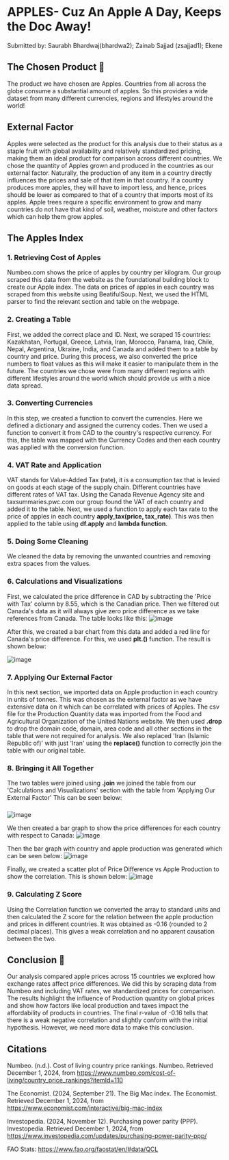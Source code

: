 # APPLES- Cuz An Apple A Day, Keeps the Doc Away!
Submitted by: Saurabh Bhardwaj(bhardwa2); Zainab Sajjad (zsajjad1); Ekene

## The Chosen Product 🍎
The product we have chosen are Apples. Countries from all across the globe consume a substantial amount of apples. So this provides a wide dataset from many different currencies, regions and lifestyles around the world! 


## External Factor

Apples were selected as the product for this analysis due to their status as a staple fruit with global availability and relatively standardized pricing, making them an ideal product for comparison across different countries. We chose the quantity of Apples grown and produced in the countries as our external factor. Naturally, the production of any item in a country directly influences the prices and sale of that item in that country. If a country produces more apples, they will have to import less, and hence, prices should be lower as compared to that of a country that imports most of its apples. Apple trees require a specific environment to grow and many countries do not have that kind of soil, weather, moisture and other factors which can help them grow apples.


## The Apples Index

### 1. Retrieving Cost of Apples
Numbeo.com shows the price of apples by country per kilogram. Our group scraped this data from the website as the foundational building block to create our Apple index. The data on prices of apples in each country was scraped from this website using BeatifulSoup. Next, we used the HTML parser to find the relevant section and table on the webpage. 

### 2. Creating a Table
First, we added the correct place and ID. Next, we scraped 15 countries: Kazakhstan, Portugal, Greece, Latvia, Iran, Morocco, Panama, Iraq, Chile, Nepal, Argentina, Ukraine, India, and Canada and added them to a table by country and price. During this process, we also converted the price numbers to float values as this will make it easier to manipulate them in the future. The countries we chose were from many different regions with different lifestyles around the world which should provide us with a nice data spread.

### 3. Converting Currencies
In this step, we created a function to convert the currencies. Here we defined a dictionary and assigned the currency codes. Then we used a function to convert it from CAD to the country's respective currency. For this, the table was mapped with the Currency Codes and then each country was applied with the conversion function.

### 4. VAT Rate and Application
VAT stands for Value-Added Tax (rate), it is a consumption tax that is levied on goods at each stage of the supply chain. Different countries have different rates of VAT tax. Using the Canada Revenue Agency site and taxsummaries.pwc.com our group found the VAT of each country and added it to the table. Next, we used a function to apply each tax rate to the price of apples in each country **apply_tax(price, tax_rate)**. This was then applied to the table using **df.apply** and **lambda function**.

### 5. Doing Some Cleaning
We cleaned the data by removing the unwanted countries and removing extra spaces from the values.

### 6. Calculations and Visualizations
First, we calculated the price difference in CAD by subtracting the 'Price with Tax' column by 8.55, which is the Canadian price. Then we filtered out Canada's data as it will always give zero price difference as we take references from Canada. The table looks like this:
![image](https://github.com/user-attachments/assets/47f9e6fb-9d34-43ec-8d25-395d9fd87765)


After this, we created a bar chart from this data and added a red line for Canada's price difference. For this, we used **plt.()** function. The result is shown below:

![image](https://github.com/user-attachments/assets/bea91f0f-beab-432e-8cf9-7bb33ddc1bce)

### 7. Applying Our External Factor
In this next section, we imported data on Apple production in each country in units of tonnes. This was chosen as the external factor as we have extensive data on it which can be correlated with prices of Apples. The csv file for the Production Quantity data was imported from the Food and Agricultural Organization of the United Nations website.  We then used **.drop** to drop the domain code, domain, area code and all other sections in the table that were not required for analysis. We also replaced 'Iran (Islamic Republic of)' with just 'Iran' using the **replace()** function to correctly join the table with our original table.

### 8. Bringing it All Together
The two tables were joined using **.join** we joined the table from our 'Calculations and Visualizations' section with the table from 'Applying Our External Factor' This can be seen below:
###
![image](https://github.com/user-attachments/assets/1110091e-fede-47cb-9e4b-a18fc986be35)


We then created a bar graph to show the price differences for each country with respect to Canada:
![image](https://github.com/user-attachments/assets/bc5c5456-92ed-4936-8206-6aa42034f0f5)


Then the bar graph with country and apple production was generated which can be seen below:
![image](https://github.com/user-attachments/assets/e323401e-469f-4eee-b3ec-b9fc48e73f0b)

Finally, we created a scatter plot of Price Difference vs Apple Production to show the correlation. This is shown below:
![image](https://github.com/user-attachments/assets/81877f84-72aa-4a28-acc5-b85d2c6c7b94)

### 9. Calculating Z Score
Using the Correlation function we converted the array to standard units and then calculated the Z score for the relation between the apple production and prices in different countries. It was obtained as -0.16 (rounded to 2 decimal places). This gives a weak correlation and no apparent causation between the two.


## Conclusion 🍎
Our analysis compared apple prices across 15 countries we explored how exchange rates affect price differences. We did this by scraping data from Numbeo and including VAT rates, we standardized prices for comparison. The results highlight the influence of Production quantity on global prices and show how factors like local production and taxes impact the affordability of products in countries. The final r-value of -0.16 tells that there is a weak negative correlation and slightly conform with the initial hypothesis. However, we need more data to make this conclusion.

## Citations
Numbeo. (n.d.). Cost of living country price rankings. Numbeo. 
  Retrieved December 1, 2024, from https://www.numbeo.com/cost-of-living/country_price_rankings?itemId=110

The Economist. (2024, September 21). The Big Mac index. The Economist. 
  Retrieved December 1, 2024, from https://www.economist.com/interactive/big-mac-index

Investopedia. (2024, November 12). Purchasing power parity (PPP). Investopedia. 
  Retrieved December 1, 2024, from https://www.investopedia.com/updates/purchasing-power-parity-ppp/

FAO Stats: https://www.fao.org/faostat/en/#data/QCL

